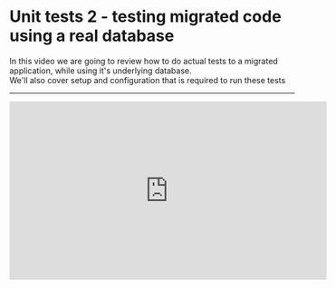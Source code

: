 ﻿# Unit tests 2 - testing migrated code using a real database

In this video we are going to review how to do actual tests to a migrated application, while using it's underlying database.  
We'll also cover setup and configuration that is required to run these tests

---
<iframe width="560" height="315" src="https://www.youtube.com/embed/R24FcXb3Jxw?list=PL1DEQjXG2xnLz56FSXCMdcBoch1I5p7lt" frameborder="0" allowfullscreen></iframe>